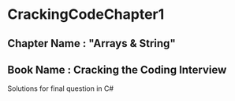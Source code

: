 # CrackingCodeChapter1

## Chapter Name : "Arrays &amp; String"

## Book Name : Cracking the Coding Interview

Solutions for final question in C#
